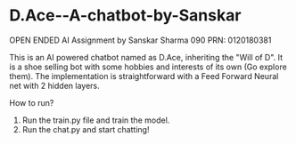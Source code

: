# D.Ace--A-chatbot-by-Sanskar
OPEN ENDED AI Assignment by Sanskar Sharma 090
PRN: 0120180381

This is an AI powered chatbot named as D.Ace, inheriting the "Will of D". It is a shoe selling bot with some hobbies and interests of its own (Go explore them). The implementation is straightforward with a Feed Forward Neural net with 2 hidden layers.

How to run?
1. Run the train.py file and train the model.
2. Run the chat.py and start chatting!
